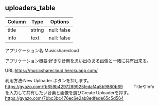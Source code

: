 ## uploaders_table
|Column|Type|Options|
|------|----|-------|
|title|string|null: false|
|info|text|null: false|


アプリケーション名:Musicsharecloud

アプリケーション概要:好きな音楽を思い出のある画像と一緒に共有出来る。

URL:https://musicsharecloud.herokuapp.com/

利用方法:New Uploader ボタンを押します。
　　　　　https://gyazo.com/fb659b4297289925fedaf4a5b9860b69
     　
      　TitleやInfoを入力して共有したい音楽と画像を選びCreate Uploaderを押す。
       　https://gyazo.com/7bbc3bc476ec6e2ab8edfede65c5d564
        
        
